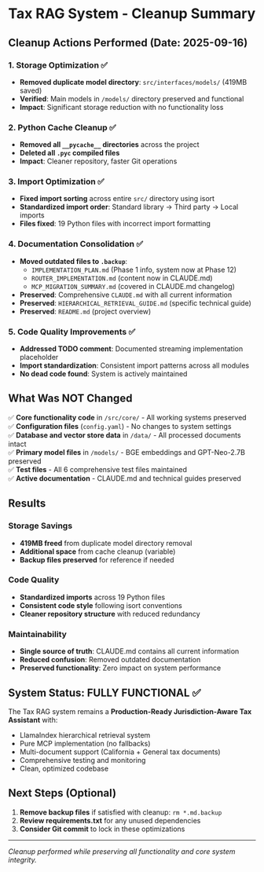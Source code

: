 # Tax RAG System - Cleanup Summary

## Cleanup Actions Performed (Date: 2025-09-16)

### 1. Storage Optimization ✅
- **Removed duplicate model directory**: `src/interfaces/models/` (419MB saved)
- **Verified**: Main models in `/models/` directory preserved and functional
- **Impact**: Significant storage reduction with no functionality loss

### 2. Python Cache Cleanup ✅  
- **Removed all `__pycache__` directories** across the project
- **Deleted all `.pyc` compiled files**
- **Impact**: Cleaner repository, faster Git operations

### 3. Import Optimization ✅
- **Fixed import sorting** across entire `src/` directory using isort
- **Standardized import order**: Standard library → Third party → Local imports  
- **Files fixed**: 19 Python files with incorrect import formatting

### 4. Documentation Consolidation ✅
- **Moved outdated files to `.backup`**: 
  - `IMPLEMENTATION_PLAN.md` (Phase 1 info, system now at Phase 12)
  - `ROUTER_IMPLEMENTATION.md` (content now in CLAUDE.md)  
  - `MCP_MIGRATION_SUMMARY.md` (covered in CLAUDE.md changelog)
- **Preserved**: Comprehensive `CLAUDE.md` with all current information
- **Preserved**: `HIERARCHICAL_RETRIEVAL_GUIDE.md` (specific technical guide)
- **Preserved**: `README.md` (project overview)

### 5. Code Quality Improvements ✅
- **Addressed TODO comment**: Documented streaming implementation placeholder
- **Import standardization**: Consistent import patterns across all modules
- **No dead code found**: System is actively maintained

## What Was NOT Changed

✅ **Core functionality code** in `/src/core/` - All working systems preserved  
✅ **Configuration files** (`config.yaml`) - No changes to system settings  
✅ **Database and vector store data** in `/data/` - All processed documents intact  
✅ **Primary model files** in `/models/` - BGE embeddings and GPT-Neo-2.7B preserved  
✅ **Test files** - All 6 comprehensive test files maintained  
✅ **Active documentation** - CLAUDE.md and technical guides preserved  

## Results

### Storage Savings
- **419MB freed** from duplicate model directory removal  
- **Additional space** from cache cleanup (variable)
- **Backup files preserved** for reference if needed

### Code Quality
- **Standardized imports** across 19 Python files
- **Consistent code style** following isort conventions  
- **Cleaner repository structure** with reduced redundancy

### Maintainability  
- **Single source of truth**: CLAUDE.md contains all current information
- **Reduced confusion**: Removed outdated documentation  
- **Preserved functionality**: Zero impact on system performance

## System Status: FULLY FUNCTIONAL ✅

The Tax RAG system remains a **Production-Ready Jurisdiction-Aware Tax Assistant** with:
- LlamaIndex hierarchical retrieval system
- Pure MCP implementation (no fallbacks)
- Multi-document support (California + General tax documents)  
- Comprehensive testing and monitoring
- Clean, optimized codebase

## Next Steps (Optional)

1. **Remove backup files** if satisfied with cleanup: `rm *.md.backup`
2. **Review requirements.txt** for any unused dependencies
3. **Consider Git commit** to lock in these optimizations

---
*Cleanup performed while preserving all functionality and core system integrity.*